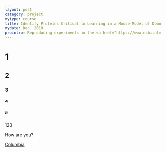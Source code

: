 ```yaml
---
layout: post
category: project
mytype: course
title: Identify Proteins Critical to Learning in a Mouse Model of Down Syndrome
mydate: Dec. 2018
prointro: Reproducing experiments in the <a href="https://www.ncbi.nlm.nih.gov/pubmed/26111164">original paper</a> and trying other statistical techniques to cluster two kinds of mice as well as find out important proteins. This course-based project is finished with Jiliang Ma and Qinyuan Wei, and is open-source on <a href="https://github.com/brycenycuu/Identify-Proteins-Critical-to-Learning">GitHub</a>.
---
```

# 1
## 2
### 3
#### 4
##### 5

123

How are you?

[Columbia](http://www.columbia.edu)